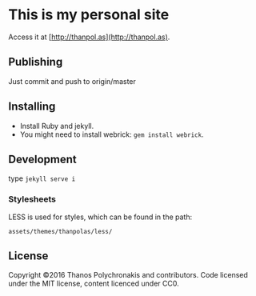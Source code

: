 # This is my personal site

Access it at [http://thanpol.as](http://thanpol.as).

## Publishing

Just commit and push to origin/master

## Installing

* Install Ruby and jekyll.
* You might need to install webrick: `gem install webrick`.


## Development

type `jekyll serve i`

### Stylesheets

LESS is used for styles, which can be found in the path:

```
assets/themes/thanpolas/less/
```

## License

Copyright ©2016 Thanos Polychronakis and contributors. Code licensed under the MIT license, content licenced under CC0.
